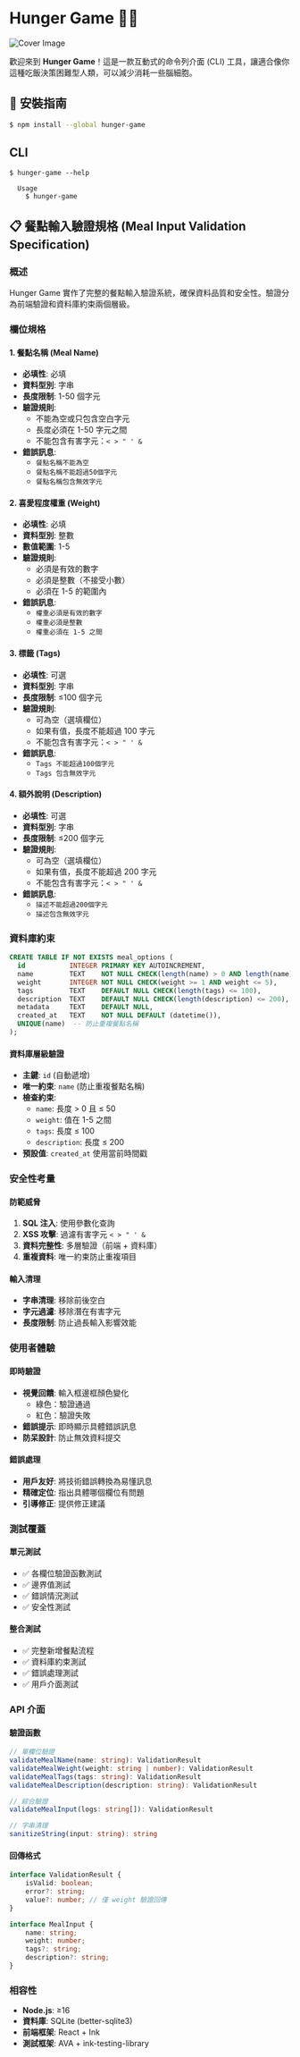 # Hunger Game 🎲💸

![Cover Image](./assets/images/cover.png)

歡迎來到 **Hunger Game**！這是一款互動式的命令列介面 (CLI) 工具，讓適合像你這種吃飯決策困難型人類，可以減少消耗一些腦細胞。

## 🚀 安裝指南

```bash
$ npm install --global hunger-game
```

## CLI

```
$ hunger-game --help

  Usage
    $ hunger-game
```

## 📋 餐點輸入驗證規格 (Meal Input Validation Specification)

### 概述

Hunger Game 實作了完整的餐點輸入驗證系統，確保資料品質和安全性。驗證分為前端驗證和資料庫約束兩個層級。

### 欄位規格

#### 1. 餐點名稱 (Meal Name)

- **必填性**: 必填
- **資料型別**: 字串
- **長度限制**: 1-50 個字元
- **驗證規則**:
  - 不能為空或只包含空白字元
  - 長度必須在 1-50 字元之間
  - 不能包含有害字元：`< > " ' &`
- **錯誤訊息**:
  - `餐點名稱不能為空`
  - `餐點名稱不能超過50個字元`
  - `餐點名稱包含無效字元`

#### 2. 喜愛程度權重 (Weight)

- **必填性**: 必填
- **資料型別**: 整數
- **數值範圍**: 1-5
- **驗證規則**:
  - 必須是有效的數字
  - 必須是整數（不接受小數）
  - 必須在 1-5 的範圍內
- **錯誤訊息**:
  - `權重必須是有效的數字`
  - `權重必須是整數`
  - `權重必須在 1-5 之間`

#### 3. 標籤 (Tags)

- **必填性**: 可選
- **資料型別**: 字串
- **長度限制**: ≤100 個字元
- **驗證規則**:
  - 可為空（選填欄位）
  - 如果有值，長度不能超過 100 字元
  - 不能包含有害字元：`< > " ' &`
- **錯誤訊息**:
  - `Tags 不能超過100個字元`
  - `Tags 包含無效字元`

#### 4. 額外說明 (Description)

- **必填性**: 可選
- **資料型別**: 字串
- **長度限制**: ≤200 個字元
- **驗證規則**:
  - 可為空（選填欄位）
  - 如果有值，長度不能超過 200 字元
  - 不能包含有害字元：`< > " ' &`
- **錯誤訊息**:
  - `描述不能超過200個字元`
  - `描述包含無效字元`

### 資料庫約束

```sql
CREATE TABLE IF NOT EXISTS meal_options (
  id           INTEGER PRIMARY KEY AUTOINCREMENT,
  name         TEXT    NOT NULL CHECK(length(name) > 0 AND length(name) <= 50),
  weight       INTEGER NOT NULL CHECK(weight >= 1 AND weight <= 5),
  tags         TEXT    DEFAULT NULL CHECK(length(tags) <= 100),
  description  TEXT    DEFAULT NULL CHECK(length(description) <= 200),
  metadata     TEXT    DEFAULT NULL,
  created_at   TEXT    NOT NULL DEFAULT (datetime()),
  UNIQUE(name)  -- 防止重複餐點名稱
);
```

#### 資料庫層級驗證

- **主鍵**: `id` (自動遞增)
- **唯一約束**: `name` (防止重複餐點名稱)
- **檢查約束**:
  - `name`: 長度 > 0 且 ≤ 50
  - `weight`: 值在 1-5 之間
  - `tags`: 長度 ≤ 100
  - `description`: 長度 ≤ 200
- **預設值**: `created_at` 使用當前時間戳

### 安全性考量

#### 防範威脅

1. **SQL 注入**: 使用參數化查詢
2. **XSS 攻擊**: 過濾有害字元 `< > " ' &`
3. **資料完整性**: 多層驗證（前端 + 資料庫）
4. **重複資料**: 唯一約束防止重複項目

#### 輸入清理

- **字串清理**: 移除前後空白
- **字元過濾**: 移除潛在有害字元
- **長度限制**: 防止過長輸入影響效能

### 使用者體驗

#### 即時驗證

- **視覺回饋**: 輸入框邊框顏色變化
  - 綠色：驗證通過
  - 紅色：驗證失敗
- **錯誤提示**: 即時顯示具體錯誤訊息
- **防呆設計**: 防止無效資料提交

#### 錯誤處理

- **用戶友好**: 將技術錯誤轉換為易懂訊息
- **精確定位**: 指出具體哪個欄位有問題
- **引導修正**: 提供修正建議

### 測試覆蓋

#### 單元測試

- ✅ 各欄位驗證函數測試
- ✅ 邊界值測試
- ✅ 錯誤情況測試
- ✅ 安全性測試

#### 整合測試

- ✅ 完整新增餐點流程
- ✅ 資料庫約束測試
- ✅ 錯誤處理測試
- ✅ 用戶介面測試

### API 介面

#### 驗證函數

```typescript
// 單欄位驗證
validateMealName(name: string): ValidationResult
validateMealWeight(weight: string | number): ValidationResult
validateMealTags(tags: string): ValidationResult
validateMealDescription(description: string): ValidationResult

// 綜合驗證
validateMealInput(logs: string[]): ValidationResult

// 字串清理
sanitizeString(input: string): string
```

#### 回傳格式

```typescript
interface ValidationResult {
	isValid: boolean;
	error?: string;
	value?: number; // 僅 weight 驗證回傳
}

interface MealInput {
	name: string;
	weight: number;
	tags?: string;
	description?: string;
}
```

### 相容性

- **Node.js**: ≥16
- **資料庫**: SQLite (better-sqlite3)
- **前端框架**: React + Ink
- **測試框架**: AVA + ink-testing-library
